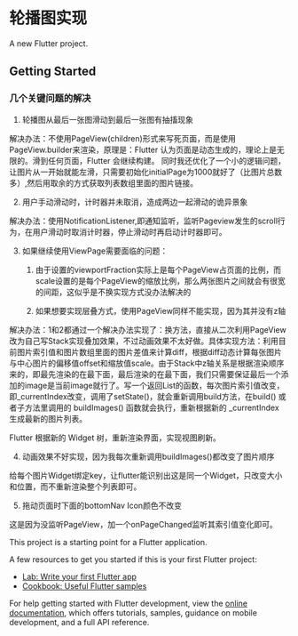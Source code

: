 # 轮播图实现

A new Flutter project.

## Getting Started

### 几个关键问题的解决
 1. 轮播图从最后一张图滑动到最后一张图有抽搐现象

  解决办法：不使用PageView(children)形式来写死页面，而是使用PageView.builder来渲染，原理是：Flutter 认为页面是动态生成的，理论上是无限的。滑到任何页面，Flutter 会继续构建。
  同时我还优化了一个小的逻辑问题，让图片从一开始就能左滑，只需要初始化initialPage为1000就好了（比图片总数多）,然后用取余的方式获取列表数组里面的图片链接。

 2. 用户手动滑动时，计时器并未取消，造成两边一起滑动的诡异景象

   解决办法：使用NotificationListener,即通知监听，监听Pageview发生的scroll行为，在用户滑动时取消计时器，停止滑动时再启动计时器即可。

 3. 如果继续使用ViewPage需要面临的问题：
    1. 由于设置的viewportFraction实际上是每个PageView占页面的比例，而scale设置的是每个PageView的缩放比例，那么两张图片之间就会有很宽的间距，这似乎是不换实现方式没办法解决的
   
       
    2. 如果想要实现层叠方式，使用PageView同样不能实现，因为其并没有z轴
   
   解决办法：1和2都通过一个解决办法实现了：换方法，直接从二次利用PageView改为自己写Stack实现叠加效果，不过动画效果不太好做。具体实现方法：利用目前图片索引值和图片数组里面的图片差值来计算diff，根据diff动态计算每张图片与中心图片的偏移值offset和缩放值scale。由于Stack中z轴关系是根据渲染顺序来的，即最先渲染的在最下面，最后渲染的在最下面，我们只需要保证最后一个添加的image是当前image就行了。写一个返回List<Widget>的函数，每次图片索引值改变，即_currentIndex改变，调用了setState()，就会重新调用build方法，在build() 或者子方法里调用的 buildImages() 函数就会执行，重新根据新的 _currentIndex 生成最新的图片列表。

Flutter 根据新的 Widget 树，重新渲染界面，实现视图刷新。
    
 4. 动画效果不好实现，因为我每次重新调用buildImages()都改变了图片顺序


给每个图片Widget绑定key，让flutter能识别出这是同一个Widget，只改变大小和位置，而不重新渲染整个列表即可。
   

 5. 拖动页面时下面的bottomNav Icon颜色不改变


这是因为没监听PageView，加一个onPageChanged监听其索引值变化即可。
    

This project is a starting point for a Flutter application.

A few resources to get you started if this is your first Flutter project:

- [Lab: Write your first Flutter app](https://docs.flutter.dev/get-started/codelab)
- [Cookbook: Useful Flutter samples](https://docs.flutter.dev/cookbook)

For help getting started with Flutter development, view the
[online documentation](https://docs.flutter.dev/), which offers tutorials,
samples, guidance on mobile development, and a full API reference.
